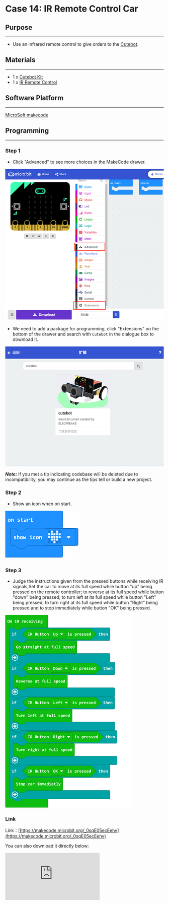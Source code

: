 # Case 14: IR Remote Control Car

## Purpose
---
- Use an infrared remote control to give orders to the [Cutebot](https://shop.elecfreaks.com/products/elecfreaks-micro-bit-smart-cutebot-kit-without-micro-bit-board?_pos=1&_sid=4c6909119&_ss=r).

## Materials
---
- 1 x [Cutebot Kit](https://shop.elecfreaks.com/products/elecfreaks-micro-bit-smart-cutebot-kit-without-micro-bit-board?_pos=1&_sid=4c6909119&_ss=r)
- 1 x [IR Remote Control](https://www.elecfreaks.com/infrared-remote-control.html)
## Software Platform
---
[MicroSoft makecode](https://makecode.microbit.org/#)

## Programming
---
### Step 1
- Click "Advanced" to see more choices in the MakeCode drawer.

![](./images/cutebot-pk-1.png)

- We need to add a package for programming, click "Extensions" on the bottom of the drawer and search with `Cutebot` in the dialogue box to download it.

![](./images/cutebot-pk-11.png)

***Note:*** If you met a tip indicating codebase will be deleted due to incompatibility, you may continue as the tips tell or build a new project.

### Step 2

- Show an icon when on start.

![](./images/case_14_01.png)

### Step 3

- Judge the instructions given from the pressed buttons while receiving IR signals,Set the car to move at its full speed while button "up" being pressed on the remote controller;  to reverse at its full speed while button "down" being pressed; to turn left at its full speed while button "Left" being pressed; to turn right at its full speed while button "Right" being pressed and to stop immediately while button "OK" being pressed.

![](./images/case_14_02.png)

### Link

Link：[https://makecode.microbit.org/_0sqE05ecEehv](https://makecode.microbit.org/_0sqE05ecEehv)

You can also download it directly below:

<div
    style={{
        position: 'relative',
        paddingBottom: '60%',
        overflow: 'hidden',
    }}
>
    <iframe
        src="https://makecode.microbit.org/_0sqE05ecEehv"
        frameborder="0"
        sandbox="allow-popups allow-forms allow-scripts allow-same-origin"
        style={{
            position: 'absolute',
            width: '100%',
            height: '100%',
        }}
    />
</div>


## Conclusion
---
- Programme to use the IR Remote Control to give orders of moving forward, reversing, turning left/right and stopping to the car.

## Exploration
---

## FAQ
---

## Relevant File
---
